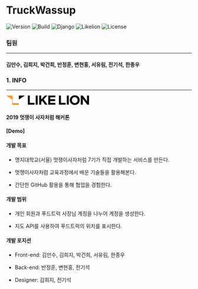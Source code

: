 TruckWassup
===========

![Version](https://img.shields.io/badge/Version-0.9.9-green.svg) ![Build](https://img.shields.io/badge/Build-Passing-success.svg) ![Django](https://img.shields.io/badge/Python-Django-darkgreen.svg) ![Likelion](https://img.shields.io/badge/Likelion-MJU(Seoul)-9cf.svg) ![License](https://img.shields.io/badge/License-MIT-informational.svg)

### 팀원

---

#### 김만수, 김희지, 박건희, 반정훈, 변현홍, 서유림, 전기석, 한종우

### 1. INFO

---

<img alt="멋쟁이사자처럼 로고" src="markdown/images/basiclogo_E_H.png" width="225px">

#### 2019 멋쟁이 사자처럼 해커톤

#### [Demo][]()

#### 개발 목표

-	명지대학교(서울) 멋쟁이사자처럼 7기가 직접 개발하는 서비스를 만든다.

-	멋쟁이사자처럼 교육과정에서 배운 기술들을 활용해본다.

-	간단한 GitHub 활용을 통해 협업을 경험한다.

#### 개발 범위

-	개인 회원과 푸드트럭 사장님 계정을 나누어 계정을 생성한다.

-	지도 API를 사용하여 푸드트럭의 위치를 표시한다.

#### 개발 포지션

-	Front-end: 김만수, 김희지, 박건희, 서유림, 한종우

-	Back-end: 반정훈, 변현홍, 전기석

-	Designer: 김희지, 전기석
